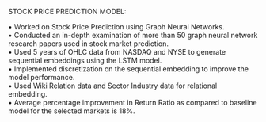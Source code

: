 STOCK PRICE PREDICTION MODEL:

• Worked on Stock Price Prediction using Graph Neural Networks. <br>
• Conducted an in-depth examination of more than 50 graph neural network research papers used in stock market prediction.<br>
• Used 5 years of OHLC data from NASDAQ and NYSE to generate sequential embeddings using the LSTM model.<br>
• Implemented discretization on the sequential embedding to improve the model performance.<br>
• Used Wiki Relation data and Sector Industry data for relational embedding.<br>
• Average percentage improvement in Return Ratio as compared to baseline model for the selected markets is 18%.<br>
